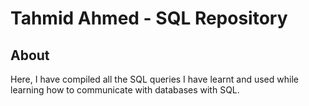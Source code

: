 # Tahmid Ahmed - SQL Repository

## About
Here, I have compiled all the SQL queries I have learnt and used while learning how to communicate with databases with SQL.
